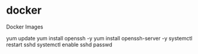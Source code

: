 # docker
Docker Images

yum update
yum install openssh -y
yum install openssh-server -y
systemctl restart sshd
systemctl enable sshd
passwd
